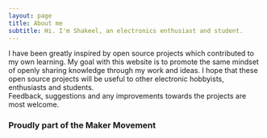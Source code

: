 ```yaml
---
layout: page
title: About me
subtitle: Hi. I'm Shakeel, an electronics enthusiast and student.
---
```


I have been greatly inspired by open source projects which contributed to my own learning. My goal with this website is to promote the same mindset of openly sharing knowledge through my work and ideas. I hope that these open source projects will be useful to other electronic hobbyists, enthusiasts and students.  
Feedback, suggestions and any improvements towards the projects are most welcome.

### Proudly part of the Maker Movement

